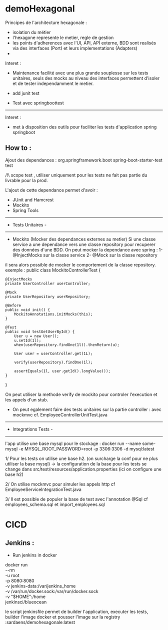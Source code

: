# demoHexagonal
Principes de l'architecture hexagonale :
- isolation du métier
- l'hexagone represente le metier, regle de gestion
- les points d'adherences avec l'UI, API, API externe, BDD sont realisés via des interfaces (Port) et leurs implementations (Adapters)
-

Interet :
- Maintenance facilité avec une plus grande souplesse sur les tests unitaires, seuls des mocks au niveau des interfaces permettent d'isoler et de tester independamment le metier.


- add junit test


- Test avec springboottest
---------------------------
Interet :
- met à disposition des outils pour faciliter les tests d'application spring springboot


How to :
--------

Ajout des dependances :
<dependency>
    <groupId>org.springframework.boot</groupId>
    <artifactId>spring-boot-starter-test</artifactId>
    <scope>test</scope>
</dependency>

/!\ scope test , utiliser uniquement pour les tests ne fait pas partie du livrable pour la prod.

L'ajout de cette dependance permet d'avoir :
- JUnit and Hamcrest
- Mockito
- Spring Tools


-------------------
- Tests Unitaires -
-------------------

- Mockito (Mocker des dependances externes au metier)
Si une classe service a une dependance vers une classe repository pour recuperer des données d'une BDD.
On peut mocker la dependance avec spring :
  1- @InjectMocks sur la classe service
  2- @Mock sur la classe repository

il sera alors possible de mocker le comportement de la classe repository.
exemple :
public class MockitoControllerTest {

    @InjectMocks
    private UserController userController;

    @Mock
    private UserRepository userRepository;

    @Before
    public void init() {
        MockitoAnnotations.initMocks(this);
    }

    @Test
    public void testGetUserById() {
        User u = new User();
        u.setId(1l);
        when(userRepository.findOne(1l)).thenReturn(u);

        User user = userController.get(1L);

        verify(userRepository).findOne(1l);

        assertEquals(1l, user.getId().longValue());
    }
}

On peut utiliser la methode verify  de mockito pour controler l'execution et les appels d'un stub.

- On peut egalement faire des tests unitaires sur la partie controller :
avec mockmvc
cf. EmployeeControllerUnitTest.java



----------------------
- Integrations Tests -
----------------------

l'app utilise une base mysql pour le stockage :
 docker run --name some-mysql -e MYSQL_ROOT_PASSWORD=root -p 3306:3306 -d mysql:latest

1/ Pour les tests on utilise une base h2. (on surcharge la conf pour ne plus utiliser la base mysql)
 -> la configuration de la base pour les tests se change dans src/test/resources/application.properties (ici on configure une base h2)

2/ On utilise mockmvc pour simuler les appels http
cf EmployeeServiceIntegrationTest.java

3/ Il est possible de populer la base de test avec l'annotation @Sql
cf employees_schema.sql et import_employees.sql

# CICD

## Jenkins :
- Run jenkins in docker

docker run \
  --rm \
  -u root \
  -p 8080:8080 \
  -v jenkins-data:/var/jenkins_home \
  -v /var/run/docker.sock:/var/run/docker.sock \
  -v "$HOME":/home \
  jenkinsci/blueocean

le script jenkinsfile permet de builder l'application, executer les tests, builder l'image docker et pousser l'image sur la registry :sardaens/demohexagonale:latest
